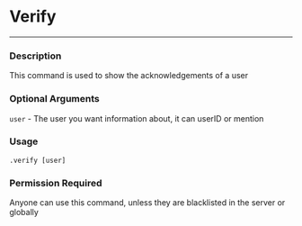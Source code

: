 # Verify
---
### Description
This command is used to show the acknowledgements of a user
### Optional Arguments
`user` - The user you want information about, it can userID or mention
### Usage
```
.verify [user]
```
### Permission Required
Anyone can use this command, unless they are blacklisted in the server or globally
